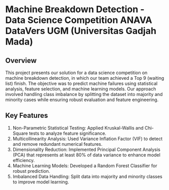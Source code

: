 # Machine Breakdown Detection - Data Science Competition ANAVA DataVers UGM (Universitas Gadjah Mada)

## Overview
This project presents our solution for a data science competition on machine breakdown detection, in which our team achieved a Top 9 (waiting list) finish. The objective was to predict machine failures using statistical analysis, feature selection, and machine learning models. Our approach involved handling class imbalance by splitting the dataset into majority and minority cases while ensuring robust evaluation and feature engineering.

## Key Features
1. Non-Parametric Statistical Testing: Applied Kruskal-Wallis and Chi-Square tests to analyze feature significance.
2. Multicollinearity Analysis: Used Variance Inflation Factor (VIF) to detect and remove redundant numerical features.
3. Dimensionality Reduction: Implemented Principal Component Analysis (PCA) that represents at least 80% of data variance to enhance model efficiency.
4. Machine Learning Models: Developed a Random Forest Classifier for robust prediction.
5. Imbalanced Data Handling: Split data into majority and minority classes to improve model learning.
